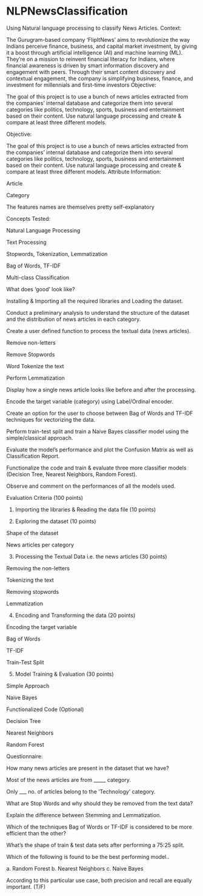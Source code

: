 # NLPNewsClassification
Using Natural language processing to classify News Articles.
Context:

The Gurugram-based company ‘FlipItNews’ aims to revolutionize the way Indians perceive finance, business, and capital market investment, by giving it a boost through artificial intelligence (AI) and machine learning (ML). They’re on a mission to reinvent financial literacy for Indians, where financial awareness is driven by smart information discovery and engagement with peers. Through their smart content discovery and contextual engagement, the company is simplifying business, finance, and investment for millennials and first-time investors
Objective:

The goal of this project is to use a bunch of news articles extracted from the companies’ internal database and categorize them into several categories like politics, technology, sports, business and entertainment based on their content. Use natural language processing and create & compare at least three different models.

Objective:

The goal of this project is to use a bunch of news articles extracted from the companies’ internal database and categorize them into several categories like politics, technology, sports, business and entertainment based on their content. Use natural language processing and create & compare at least three different models.
Attribute Information:

Article

Category

The features names are themselves pretty self-explanatory

Concepts Tested:

Natural Language Processing

Text Processing

Stopwords, Tokenization, Lemmatization

Bag of Words, TF-IDF

Multi-class Classification

What does ‘good’ look like?

Installing & Importing all the required libraries and Loading the dataset.

Conduct a preliminary analysis to understand the structure of the dataset and the distribution of news articles in each category.

Create a user defined function to process the textual data (news articles).

Remove non-letters

Remove Stopwords

Word Tokenize the text

Perform Lemmatization

Display how a single news article looks like before and after the processing.

Encode the target variable (category) using Label/Ordinal encoder.

Create an option for the user to choose between Bag of Words and TF-IDF techniques for vectorizing the data.

Perform train-test split and train a Naive Bayes classifier model using the simple/classical approach.

Evaluate the model’s performance and plot the Confusion Matrix as well as Classification Report.

Functionalize the code and train & evaluate three more classifier models (Decision Tree, Nearest Neighbors, Random Forest).

Observe and comment on the performances of all the models used.

Evaluation Criteria (100 points)

1. Importing the libraries & Reading the data file (10 points)

2. Exploring the dataset (10 points)

Shape of the dataset

News articles per category

3. Processing the Textual Data i.e. the news articles (30 points)

Removing the non-letters

Tokenizing the text

Removing stopwords

Lemmatization

4. Encoding and Transforming the data (20 points)

Encoding the target variable

Bag of Words

TF-IDF

Train-Test Split

5. Model Training & Evaluation (30 points)

Simple Approach

Naive Bayes

Functionalized Code (Optional)

Decision Tree

Nearest Neighbors

Random Forest

Questionnaire:

How many news articles are present in the dataset that we have?

Most of the news articles are from _____ category.

Only ___ no. of articles belong to the ‘Technology’ category.

What are Stop Words and why should they be removed from the text data?

Explain the difference between Stemming and Lemmatization.

Which of the techniques Bag of Words or TF-IDF is considered to be more efficient than the other?

What’s the shape of train & test data sets after performing a 75:25 split.

Which of the following is found to be the best performing model..

a. Random Forest b. Nearest Neighbors c. Naive Bayes

According to this particular use case, both precision and recall are equally important. (T/F)

